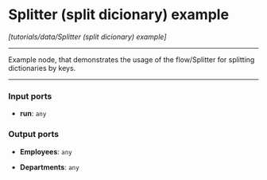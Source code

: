 # Splitter (split dicionary) example

_[tutorials/data/Splitter (split dicionary) example]_

---

Example node, that demonstrates the usage of the flow/Splitter for splitting dictionaries by keys.  

---

### Input ports

* __run__: ` any `

### Output ports

* __Employees__: ` any `


* __Departments__: ` any `

